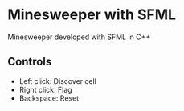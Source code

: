 # Minesweeper with SFML
Minesweeper developed with SFML in C++

## Controls
- Left click: Discover cell
- Right click: Flag
- Backspace: Reset